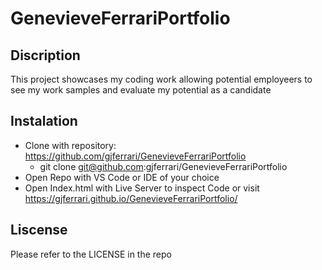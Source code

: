 # GenevieveFerrariPortfolio

## Discription

This project showcases my coding work allowing potential employeers to see my work samples and evaluate my potential as a candidate

## Instalation

- Clone with repository: https://github.com/gjferrari/GenevieveFerrariPortfolio
  - git clone git@github.com:gjferrari/GenevieveFerrariPortfolio
- Open Repo with VS Code or IDE of your choice
- Open Index.html with Live Server to inspect Code or visit https://gjferrari.github.io/GenevieveFerrariPortfolio/

## Liscense

Please refer to the LICENSE in the repo
